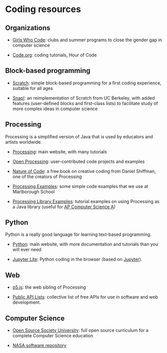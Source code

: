 # Coding resources 

## Organizations

- [Girls Who Code](https://girlswhocode.com/): clubs and summer programs to
  close the gender gap in computer science

- [Code.org](https://code.org/): coding tutorials, Hour of Code

## Block-based programming

- [Scratch](https://scratch.mit.edu/): simple block-based programming for a
  first coding experience, suitable for all ages

- [Snap!](https://snap.berkeley.edu/): an reimplementation of Scratch from UC Berkeley, with
added features (user-defined blocks and first-class lists) to facilitate study of more
complex ideas in computer science


## Processing

Processing is a simplified version of Java that is used by educators and
artists worldwide.

- [Processing](https://processing.org): main website, with many tutorials

- [Open Processing](https://www.openprocessing.org/): user-contributed code projects and examples

- [Nature of Code](https://natureofcode.com/): a free book on creative coding
from Daniel Shiffman, one of the creators of Processing

- [Processing Examples](https://dkessner.github.io/ProcessingExamples/): some simple code examples
that we use at Marlborough School

- [Processing Library Examples](https://dkessner.github.io/ProcessingLibraryExamples/): 
tutorial examples on using Processing as a Java library (useful for 
[AP Computer Science A](https://en.wikipedia.org/wiki/AP_Computer_Science_A))



## Python

Python is a really good language for learning text-based programming.

- [Python](https://www.python.org/): main website, with more documentation and
  tutorials than you will ever need

- [Jupyter Lite](https://jupyter.org/try-jupyter/lab/): Python coding in
  the browser (based on [Jupyter](https://jupyter.org/)).


## Web

- [p5.js](https://p5js.org/): the web sibling of Processing

- [Public API Lists](https://github.com/public-api-lists/public-api-lists): 
  collective list of free APIs for use in software and web development.


## Computer Science

- [Open Source Society University](https://github.com/ossu/computer-science):
    full open source curriculum for a complete Computer Science education

- [NASA software repository](https://software.nasa.gov/)


